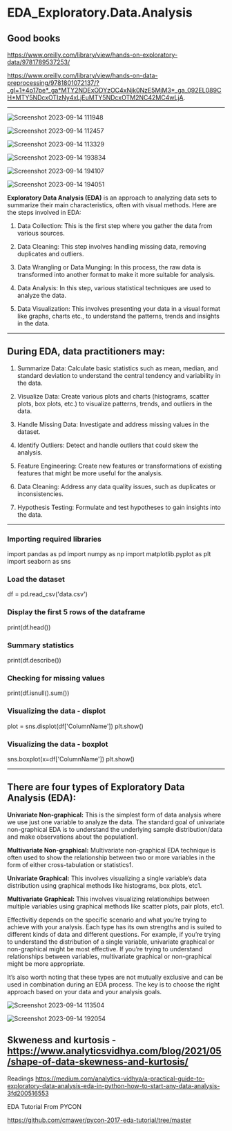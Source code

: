 # EDA_Exploratory.Data.Analysis

## Good books
https://www.oreilly.com/library/view/hands-on-exploratory-data/9781789537253/

https://www.oreilly.com/library/view/hands-on-data-preprocessing/9781801072137/?_gl=1*4o17pe*_ga*MTY2NDExODYzOC4xNjk0NzE5MjM3*_ga_092EL089CH*MTY5NDcxOTIzNy4xLjEuMTY5NDcxOTM2NC42MC4wLjA.

---------------------------------------------------------------------------

![Screenshot 2023-09-14 111948](https://github.com/lois4801/EDA_Exploratory.Data.Analysis/assets/96842662/cbc629df-afa6-4a04-a7f9-7fc2a52963b6)

![Screenshot 2023-09-14 112457](https://github.com/lois4801/EDA_Exploratory.Data.Analysis/assets/96842662/f2699aab-8740-41ff-a7b1-f5687abff442)

![Screenshot 2023-09-14 113329](https://github.com/lois4801/EDA_Exploratory.Data.Analysis/assets/96842662/852cf32a-adc6-4090-9eab-4ec56678648d)

![Screenshot 2023-09-14 193834](https://github.com/lois4801/EDA_Exploratory.Data.Analysis/assets/96842662/2dbe9f43-d4db-4218-bd1b-9d79c18d2e3d)

![Screenshot 2023-09-14 194107](https://github.com/lois4801/EDA_Exploratory.Data.Analysis/assets/96842662/fcde6c0f-035b-4d66-9a06-567536e39a0c)

![Screenshot 2023-09-14 194051](https://github.com/lois4801/EDA_Exploratory.Data.Analysis/assets/96842662/89cab00e-4477-42b5-a30e-f67fa2355892)


**Exploratory Data Analysis (EDA)** is an approach to analyzing data sets to summarize their main characteristics, often with visual methods. Here are the steps involved in EDA:

1. Data Collection: This is the first step where you gather the data from various sources.

2. Data Cleaning: This step involves handling missing data, removing duplicates and outliers.

3. Data Wrangling or Data Munging: In this process, the raw data is transformed into another format to make it more suitable for analysis.

4. Data Analysis: In this step, various statistical techniques are used to analyze the data.

5. Data Visualization: This involves presenting your data in a visual format like graphs, charts etc., to understand the patterns, trends and insights in the data.

------------------------------------------------------------------------
## During EDA, data practitioners may:

1. Summarize Data: Calculate basic statistics such as mean, median, and standard deviation to understand the central tendency and variability in the data.

2. Visualize Data: Create various plots and charts (histograms, scatter plots, box plots, etc.) to visualize patterns, trends, and outliers in the data.

3. Handle Missing Data: Investigate and address missing values in the dataset.

4. Identify Outliers: Detect and handle outliers that could skew the analysis.

5. Feature Engineering: Create new features or transformations of existing features that might be more useful for the analysis.

6. Data Cleaning: Address any data quality issues, such as duplicates or inconsistencies.

7. Hypothesis Testing: Formulate and test hypotheses to gain insights into the data.

---------------------------------------------------------------------
### Importing required libraries
import pandas as pd
import numpy as np
import matplotlib.pyplot as plt
import seaborn as sns

### Load the dataset
df = pd.read_csv('data.csv')

### Display the first 5 rows of the dataframe
print(df.head())

### Summary statistics
print(df.describe())

### Checking for missing values
print(df.isnull().sum())

### Visualizing the data - displot
plot = sns.displot(df['ColumnName'])
plt.show()

### Visualizing the data - boxplot
sns.boxplot(x=df['ColumnName'])
plt.show()

---------------------------------------------------------------
## There are four types of Exploratory Data Analysis (EDA):

**Univariate Non-graphical:** This is the simplest form of data analysis where we use just one variable to analyze the data. The standard goal of univariate non-graphical EDA is to understand the underlying sample distribution/data and make observations about the population1.

**Multivariate Non-graphical:** Multivariate non-graphical EDA technique is often used to show the relationship between two or more variables in the form of either cross-tabulation or statistics1.

**Univariate Graphical:** This involves visualizing a single variable’s data distribution using graphical methods like histograms, box plots, etc1.

**Multivariate Graphical:** This involves visualizing relationships between multiple variables using graphical methods like scatter plots, pair plots, etc1.

Effectivitiy depends on the specific scenario and what you’re trying to achieve with your analysis. Each type has its own strengths and is suited to different kinds of data and different questions.
For example, if you’re trying to understand the distribution of a single variable, univariate graphical or non-graphical might be most effective. If you’re trying to understand relationships between variables, multivariate graphical or non-graphical might be more appropriate.

It’s also worth noting that these types are not mutually exclusive and can be used in combination during an EDA process. The key is to choose the right approach based on your data and your analysis goals.

![Screenshot 2023-09-14 113504](https://github.com/lois4801/EDA_Exploratory.Data.Analysis/assets/96842662/b208fb1d-9334-44fe-a3a5-5b0569b3c895)



![Screenshot 2023-09-14 192054](https://github.com/lois4801/EDA_Exploratory.Data.Analysis/assets/96842662/ada99479-5235-4d98-b615-e30a7d754cbb)

Skweness and kurtosis - https://www.analyticsvidhya.com/blog/2021/05/shape-of-data-skewness-and-kurtosis/
-------------------------------------------------------






Readings
https://medium.com/analytics-vidhya/a-practical-guide-to-exploratory-data-analysis-eda-in-python-how-to-start-any-data-analysis-3fd200516553

EDA Tutorial From PYCON

https://github.com/cmawer/pycon-2017-eda-tutorial/tree/master







